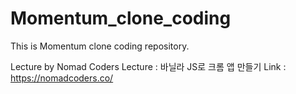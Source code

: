 # Momentum_clone_coding

This is Momentum clone coding repository.

Lecture by Nomad Coders 
Lecture : 바닐라 JS로 크롬 앱 만들기
Link : https://nomadcoders.co/
